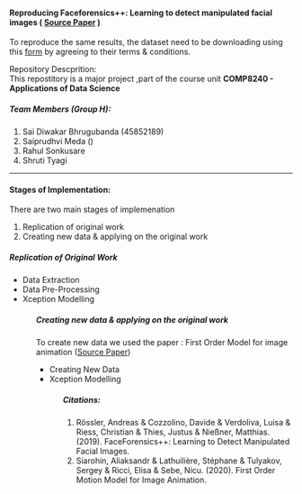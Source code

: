 <h4>Reproducing Faceforensics++: Learning to detect manipulated facial images ( <a href="https://github.com/ondyari/FaceForensics">Source Paper</a> )</h4>

<p>To reproduce the same results, the dataset need to be downloading using this <a href="https://docs.google.com/forms/d/e/1FAIpQLSdRRR3L5zAv6tQ_CKxmK4W96tAab_pfBu2EKAgQbeDVhmXagg/viewform">form</a> by agreeing to their terms & conditions.</p>
<p>Repository Descprition:<br>
This repostitory is a major project ,part of the course unit <b>COMP8240 - Applications of Data Science</b>
</p>
<h5>Team Members (Group H):</h5>
<ol>
	<li>Sai Diwakar Bhrugubanda (45852189)</li>
	<li>Saiprudhvi Meda ()</li>
	<li>Rahul Sonkusare</li>
	<li>Shruti Tyagi</li>
</ol>
<hr>
<h4>Stages of Implementation:</h4>
<p>There are two main stages of implemenation</p>
<ol>
	<li>Replication of original work</li>
	<li>Creating new data & applying on the original work</li>
</ol>


<h5>Replication of Original Work</h5>
<ul>
	<li>Data Extraction</li>
	<li>Data Pre-Processing</li>
	<li>Xception Modelling</li>
<ul>
<h5>Creating new data & applying on the original work</h5>
<p>To create new data we used the paper : First Order Model for image animation (<a href="">Source Paper</a>)</p>
<ul>
	<li>Creating New Data</li>
	<li>Xception Modelling</li>
<ul>

<h5>Citations:</h5>
<ol>
	<li>Rössler, Andreas & Cozzolino, Davide & Verdoliva, Luisa & Riess, Christian & Thies, Justus & Nießner, Matthias. (2019). FaceForensics++: Learning to Detect Manipulated Facial Images.</li>
	<li>Siarohin, Aliaksandr & Lathuilière, Stéphane & Tulyakov, Sergey & Ricci, Elisa & Sebe, Nicu. (2020). First Order Motion Model for Image Animation.</li>
</ol>
